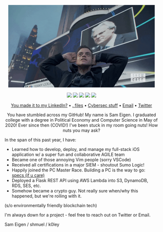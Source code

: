 <div align="center">
<img src="./elliot.gif" alt="a king"></img>

<p align="center">
<img src="https://img.shields.io/badge/neovim-%2357A143.svg?&style=for-the-badge&logo=neovim&logoColor=white"/>
<img src="https://img.shields.io/badge/python-%232C2D72.svg?&style=for-the-badge&logo=python&logoColor=blue"/>
<img src="https://img.shields.io/badge/javascript%20-%23323330.svg?&style=for-the-badge&logo=javascript&logoColor=%23F7DF1E"/>
<img src="https://img.shields.io/badge/flask-%23F5FFFA.svg?&style=for-the-badge&logo=flask&logoColor=black"/>
<img src="https://img.shields.io/badge/aws-%23000000.svg?&style=for-the-badge&logo=amazon&logoColor=orange"/>
</p>

<p align="center">
<a href="https://www.linkedin.com/in/samuel-eigen/">You made it to my LinkedIn?</a>
•
<a href="https://github.com/k0ley/dotfiles">. files</a>
•
<a href="">Cybersec stuff</a>
•
<a href="mailto:seigen@tulane.edu">Email</a>
•
<a href="https://twitter.com/legitneth">Twitter</a>
</p>

You have stumbled across my GitHub! My name is Sam Eigen. I graduated college with a degree in Political Economy and Computer Science in May of 2020!
Ever since then (COVID!) I've been stuck in my room going nuts! How nuts you may ask?
</div>

In the span of this past year, I have:
<ul>
  <li>Learned how to develop, deploy, and manage my full-stack iOS application w/ a super fun and collaborative AGILE team</li>
  <li>Became one of those annoying Vim people (sorry VSCode)</li>
  <li>Received all certifications in a major SIEM - shoutout Sumo Logic!</li>
  <li>Happily joined the PC Master Race. Building a PC is the way to go: <a href="https://github.com/k0ley/k0ley/specs.txt">specs (if u care)</a></li>
  <li>Deployed a Flask REST API using AWS Lambda into S3, DynamoDB, RDS, SES, etc.</li>
  <li>Somehow became a crypto guy. Not really sure when/why this happened, but we're rolling with it.</li>
</ul> 
(s/o environmentally friendly blockchain tech)

I'm always down for a project - feel free to reach out on Twitter or Email.

Sam Eigen / shmuel / k0ley


